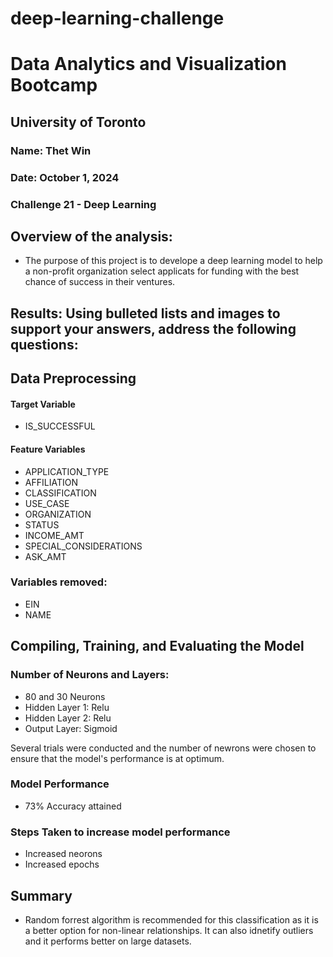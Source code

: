 # deep-learning-challenge

# Data Analytics and Visualization Bootcamp 
## University of Toronto
### Name: Thet Win
### Date: October 1, 2024
### Challenge 21 - Deep Learning 


## Overview of the analysis: 
 - The purpose of this project is to develope a deep learning model to help a non-profit organization select applicats for funding with the best chance of success in their ventures.

## Results: Using bulleted lists and images to support your answers, address the following questions:

## Data Preprocessing

#### Target Variable
 - IS_SUCCESSFUL

#### Feature Variables
- APPLICATION_TYPE
- AFFILIATION
- CLASSIFICATION
- USE_CASE
- ORGANIZATION
- STATUS
- INCOME_AMT
- SPECIAL_CONSIDERATIONS
- ASK_AMT

### Variables removed:
- EIN
- NAME

## Compiling, Training, and Evaluating the Model

### Number of Neurons and Layers:
  - 80 and 30 Neurons
  - Hidden Layer 1: Relu
  - Hidden Layer 2: Relu
  - Output Layer: Sigmoid

Several trials were conducted and the number of newrons were chosen to ensure that the model's performance is at optimum. 

### Model Performance
  - 73% Accuracy attained
  
### Steps Taken to increase model performance
  - Increased neorons 
  - Increased epochs

## Summary
  - Random forrest algorithm is recommended for this classification as it is a better option for non-linear relationships. It can also idnetify outliers and it  performs better on large datasets.
